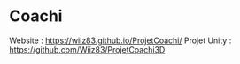# Coachi

Website : https://wiiz83.github.io/ProjetCoachi/ 
Projet Unity : https://github.com/Wiiz83/ProjetCoachi3D
